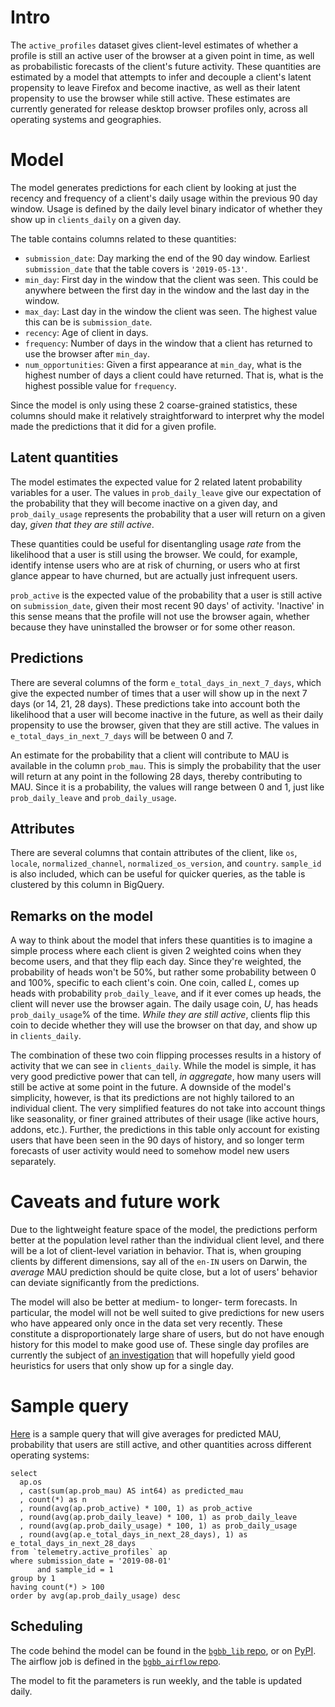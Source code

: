 # Intro

The `active_profiles` dataset gives client-level estimates of whether a profile
is still an active user of the browser at a given point in time, as well as probabilistic forecasts
of the client's future activity. These quantities are estimated by a model that attempts to infer
and decouple a client's latent propensity to leave Firefox and become inactive, as well as their
latent propensity to use the browser while still active. These estimates are currently
generated for release desktop browser profiles only, across all operating systems and
geographies.


# Model
The model generates predictions for each client by looking at just the recency and frequency of a
client's daily usage within the previous 90 day window. Usage is defined by the daily level binary
indicator of whether they show up in `clients_daily` on a given day.

The table contains columns related to these quantities:

- `submission_date`: Day marking the end of the 90 day window. Earliest `submission_date` that
the table covers is `'2019-05-13'`.
- `min_day`: First day in the window that the client was seen. This could be anywhere between
the first day in the window and the last day in the window.
- `max_day`: Last day in the window the client was seen. The highest value this can be is
`submission_date`.
- `recency`: Age of client in days.
- `frequency`: Number of days in the window that a client has returned to use the browser
after `min_day`.
- `num_opportunities`: Given a first appearance at `min_day`, what is the highest number of
days a client could have returned. That is, what is the highest possible value for `frequency`.

Since the model is only using these 2 coarse-grained statistics, these columns should make it
relatively straightforward to interpret why the model made the predictions that it did for a given
profile.


## Latent quantities

The model estimates the expected value for 2 related latent probability variables for a user. The
values in `prob_daily_leave` give our expectation of the probability that they will become inactive
on a given day, and `prob_daily_usage` represents the probability that a user will return on a given
day, *given that they are still active*.

These quantities could be useful for disentangling usage *rate* from the likelihood that a user is
still using the browser. We could, for example, identify intense users who are at risk of
churning, or users who at first glance appear to have churned, but are actually just infrequent
users.

`prob_active` is the expected value of the probability that a user is still active on
`submission_date`, given their most recent 90 days' of activity. 'Inactive' in this sense
means that the profile will not use the browser again, whether because they have uninstalled
the browser or for some other reason.


## Predictions

There are several columns of the form `e_total_days_in_next_7_days`, which give the expected
number of times that a user will show up in the next 7 days (or 14, 21, 28 days). These
predictions take into account both the likelihood that a user will become inactive in the
future, as well as their daily propensity to use the browser, given that they are still active.
The values in `e_total_days_in_next_7_days` will be between 0 and 7.

An estimate for the probability that a client will contribute to MAU is available in the
column `prob_mau`. This is simply the probability that the user will return at any point in
the following 28 days, thereby contributing to MAU. Since it is a probability, the values will
range between 0 and 1, just like `prob_daily_leave` and `prob_daily_usage`.


## Attributes
There are several columns that contain attributes of the client, like `os`, `locale`,
`normalized_channel`, `normalized_os_version`, and `country`. `sample_id` is also included,
which can be useful for quicker queries, as the table is clustered by this column in BigQuery.


## Remarks on the model
A way to think about the model that infers these quantities is to imagine a simple process
where each client is given 2 weighted coins when they become users, and that they flip each
day. Since they're weighted, the probability of heads won't be 50%, but rather some probability
between 0 and 100%, specific to each client's coin. One coin, called *L*, comes up heads with
probability `prob_daily_leave`, and if it ever comes up heads, the client will never use the
browser again. The daily usage coin, *U*, has heads `prob_daily_usage`% of the time. _While
they are still active_, clients flip this coin to decide whether they will use the browser
on that day, and show up in `clients_daily`.


The combination of these two coin flipping processes results in a history of activity that we
can see in `clients_daily`. While the model is simple, it has very good predictive power that
can tell, _in aggregate_, how many users will still be active at some point in the future.
A downside of the model's simplicity, however, is that its predictions are not highly tailored
to an individual client. The very simplified features do not take into account things like
seasonality, or finer grained attributes of their usage (like active hours, addons, etc.).
Further, the predictions in this table only account for existing users that have been seen in
the 90 days of history, and so longer term forecasts of user activity would need to somehow model
new users separately.


# Caveats and future work
Due to the lightweight feature space of the model, the predictions perform better at the
population level rather than the individual client level, and there will be a lot of client-level
variation in behavior. That is, when grouping clients by different dimensions, say all of the
`en-IN` users on Darwin, the *average* MAU prediction should be quite close, but a lot of users'
behavior can deviate significantly from the predictions.

The model will also be better at medium- to longer- term forecasts. In particular, the model
will not be well suited to give predictions for new users who have appeared only once in the data
set very recently. These constitute a disproportionately large share of users, but do not
have enough history for this model to make good use of.
These single day profiles are currently the subject of
[an investigation](https://bugzilla.mozilla.org/show_bug.cgi?id=1507073)
that will hopefully yield good heuristics for users that only show up for a single day.



# Sample query

[Here](https://console.cloud.google.com/bigquery?sq=630180991450:648f8e0a2faa4d86847fe8d27daf1938) is
a sample query that will give averages for predicted MAU, probability that users are still
active, and other quantities across different operating systems:

```
select
  ap.os
  , cast(sum(ap.prob_mau) AS int64) as predicted_mau
  , count(*) as n
  , round(avg(ap.prob_active) * 100, 1) as prob_active
  , round(avg(ap.prob_daily_leave) * 100, 1) as prob_daily_leave
  , round(avg(ap.prob_daily_usage) * 100, 1) as prob_daily_usage
  , round(avg(ap.e_total_days_in_next_28_days), 1) as e_total_days_in_next_28_days
from `telemetry.active_profiles` ap
where submission_date = '2019-08-01'
      and sample_id = 1
group by 1
having count(*) > 100
order by avg(ap.prob_daily_usage) desc
```

## Scheduling

The code behind the model can be found in the [`bgbb_lib` repo](https://github.com/wcbeard/bgbb_lib/),
or on [PyPI](https://pypi.org/project/bgbb/). The airflow job is defined in the
[`bgbb_airflow` repo](https://github.com/wcbeard/bgbb_airflow).

The model to fit the parameters is run weekly, and the table is updated daily.




